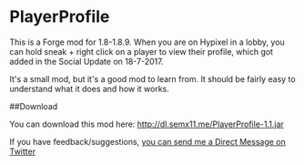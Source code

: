 # PlayerProfile
This is a Forge mod for 1.8-1.8.9.
When you are on Hypixel in a lobby, you can hold sneak + right click on a player to view their profile, which got added in the Social Update on 18-7-2017.

It's a small mod, but it's a good mod to learn from. It should be fairly easy to understand what it does and how it works.

##Download

You can download this mod here: http://dl.semx11.me/PlayerProfile-1.1.jar

If you have feedback/suggestions, [you can send me a Direct Message on Twitter](https://twitter.com/messages/compose?recipient_id=1938435270)